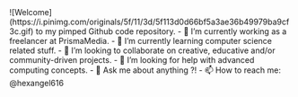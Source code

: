 <!--
**hexangel616/hexangel616** is a ✨ _special_ ✨ repository because its `README.md` (this file) appears on your GitHub profile.
--!>

![Welcome](https://i.pinimg.com/originals/5f/11/3d/5f113d0d66bf5a3ae36b49979ba9cf3c.gif)

to my pimped Github code repository. 

- 🔭 I’m currently working as a freelancer at PrismaMedia.
- 🌱 I’m currently learning computer science related stuff.
- 👯 I’m looking to collaborate on creative, educative and/or community-driven projects.
- 🤔 I’m looking for help with advanced computing concepts.
- 💬 Ask me about anything ?!
- 📫 How to reach me: @hexangel616

